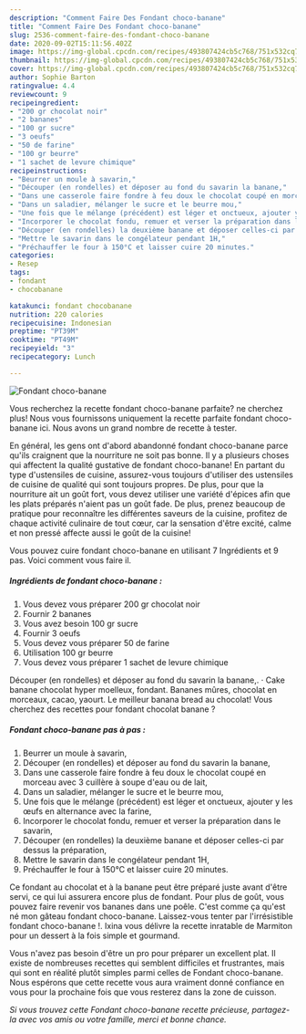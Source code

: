 ```yaml
---
description: "Comment Faire Des Fondant choco-banane"
title: "Comment Faire Des Fondant choco-banane"
slug: 2536-comment-faire-des-fondant-choco-banane
date: 2020-09-02T15:11:56.402Z
image: https://img-global.cpcdn.com/recipes/493807424cb5c768/751x532cq70/fondant-choco-banane-photo-principale-de-la-recette.jpg
thumbnail: https://img-global.cpcdn.com/recipes/493807424cb5c768/751x532cq70/fondant-choco-banane-photo-principale-de-la-recette.jpg
cover: https://img-global.cpcdn.com/recipes/493807424cb5c768/751x532cq70/fondant-choco-banane-photo-principale-de-la-recette.jpg
author: Sophie Barton
ratingvalue: 4.4
reviewcount: 9
recipeingredient:
- "200 gr chocolat noir"
- "2 bananes"
- "100 gr sucre"
- "3 oeufs"
- "50 de farine"
- "100 gr beurre"
- "1 sachet de levure chimique"
recipeinstructions:
- "Beurrer un moule à savarin,"
- "Découper (en rondelles) et déposer au fond du savarin la banane,"
- "Dans une casserole faire fondre à feu doux le chocolat coupé en morceau avec 3 cuillère à soupe d&#39;eau ou de lait,"
- "Dans un saladier, mélanger le sucre et le beurre mou,"
- "Une fois que le mélange (précédent) est léger et onctueux, ajouter y les œufs en alternance avec la farine,"
- "Incorporer le chocolat fondu, remuer et verser la préparation dans le savarin,"
- "Découper (en rondelles) la deuxième banane et déposer celles-ci par dessus la préparation,"
- "Mettre le savarin dans le congélateur pendant 1H,"
- "Préchauffer le four à 150°C et laisser cuire 20 minutes."
categories:
- Resep
tags:
- fondant
- chocobanane

katakunci: fondant chocobanane 
nutrition: 220 calories
recipecuisine: Indonesian
preptime: "PT39M"
cooktime: "PT49M"
recipeyield: "3"
recipecategory: Lunch

---
```



![Fondant choco-banane](https://img-global.cpcdn.com/recipes/493807424cb5c768/751x532cq70/fondant-choco-banane-photo-principale-de-la-recette.jpg)

Vous recherchez la recette fondant choco-banane parfaite? ne cherchez plus! Nous vous fournissons uniquement la recette parfaite fondant choco-banane ici. Nous avons un grand nombre de recette à tester.

En général, les gens ont d'abord abandonné fondant choco-banane parce qu'ils craignent que la nourriture ne soit pas bonne. Il y a plusieurs choses qui affectent la qualité gustative de fondant choco-banane! En partant du type d'ustensiles de cuisine, assurez-vous toujours d'utiliser des ustensiles de cuisine de qualité qui sont toujours propres. De plus, pour que la nourriture ait un goût fort, vous devez utiliser une variété d'épices afin que les plats préparés n'aient pas un goût fade. De plus, prenez beaucoup de pratique pour reconnaître les différentes saveurs de la cuisine, profitez de chaque activité culinaire de tout cœur, car la sensation d'être excité, calme et non pressé affecte aussi le goût de la cuisine!

<!--inarticleads1-->

Vous pouvez cuire fondant choco-banane en utilisant 7 Ingrédients et 9 pas. Voici comment vous faire il.

##### Ingrédients de fondant choco-banane :

1. Vous devez vous préparer 200 gr chocolat noir
1. Fournir 2 bananes
1. Vous avez besoin 100 gr sucre
1. Fournir 3 oeufs
1. Vous devez vous préparer 50 de farine
1. Utilisation 100 gr beurre
1. Vous devez vous préparer 1 sachet de levure chimique


Découper (en rondelles) et déposer au fond du savarin la banane,. · Cake banane chocolat hyper moelleux, fondant. Bananes mûres, chocolat en morceaux, cacao, yaourt. Le meilleur banana bread au chocolat! Vous cherchez des recettes pour fondant chocolat banane ? 

<!--inarticleads2-->

##### Fondant choco-banane pas à pas :

1. Beurrer un moule à savarin,
1. Découper (en rondelles) et déposer au fond du savarin la banane,
1. Dans une casserole faire fondre à feu doux le chocolat coupé en morceau avec 3 cuillère à soupe d&#39;eau ou de lait,
1. Dans un saladier, mélanger le sucre et le beurre mou,
1. Une fois que le mélange (précédent) est léger et onctueux, ajouter y les œufs en alternance avec la farine,
1. Incorporer le chocolat fondu, remuer et verser la préparation dans le savarin,
1. Découper (en rondelles) la deuxième banane et déposer celles-ci par dessus la préparation,
1. Mettre le savarin dans le congélateur pendant 1H,
1. Préchauffer le four à 150°C et laisser cuire 20 minutes.


Ce fondant au chocolat et à la banane peut être préparé juste avant d&#39;être servi, ce qui lui assurera encore plus de fondant. Pour plus de goût, vous pouvez faire revenir vos bananes dans une poêle. C&#39;est comme ça qu&#39;est né mon gâteau fondant choco-banane. Laissez-vous tenter par l&#39;irrésistible fondant choco-banane !. Ixina vous délivre la recette inratable de Marmiton pour un dessert à la fois simple et gourmand. 

<!--inarticleads1-->

<p>
Vous n'avez pas besoin d'être un pro pour préparer un excellent plat. Il existe de nombreuses recettes qui semblent difficiles et frustrantes, mais qui sont en réalité plutôt simples parmi celles de Fondant choco-banane. Nous espérons que cette recette vous aura vraiment donné confiance en vous pour la prochaine fois que vous resterez dans la zone de cuisson.
</p>

<p>
<i>Si vous trouvez cette Fondant choco-banane recette précieuse, partagez-la avec vos amis ou votre famille, merci et bonne chance.</i>
</p>
